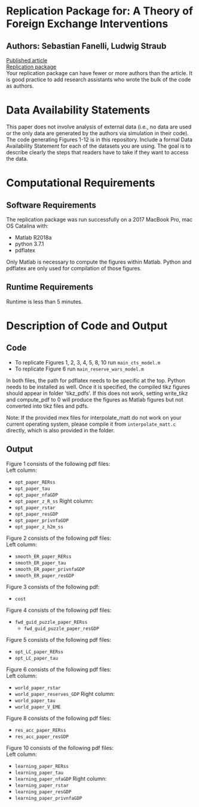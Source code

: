 # Replication Package for: A Theory of Foreign Exchange Interventions
## Authors: Sebastian Fanelli, Ludwig Straub
[Published article](https://doi.org/10.1093/restud/rdab013)<br/>
[Replication package](http://doi.org/10.5281/zenodo.4452649)<br/>
<annotate>Your replication package can have fewer or more authors than the article. It is good practice to add research assistants who wrote the bulk of the code as authors.</annotate><br/>
# Data Availability Statements
This paper does not involve analysis of external data (i.e., no data are used or the only data are generated by the authors via simulation in their code). The code generating Figures 1-12 is in this repository.
<annotate>Include a formal Data Availability Statement for each of the datasets you are using. The goal is to describe clearly the steps that readers have to take if they want to access the data.</annotate><br/>

# Computational Requirements
## Software Requirements
The replication package was run successfully on a 2017 MacBook Pro, mac OS Catalina with:
 - Matlab R2018a
 - python 3.7.1
 - pdflatex

Only Matlab is necessary to compute the figures within Matlab. Python and pdflatex are only used for compilation of those figures.

## Runtime Requirements
Runtime is less than 5 minutes.
# Description of Code and Output
## Code
- To replicate Figures 1, 2, 3, 4, 5, 8, 10 run `main_cts_model.m`
- To replicate Figure 6 run `main_reserve_wars_model.m`<br/>

In both files, the path for pdflatex needs to be specific at the top. Python needs to be installed as well. Once it is specified, the compiled tikz figures should appear in folder 'tikz_pdfs'. If this does not work, setting write_tikz and compute_pdf to 0 will produce the figures as Matlab figures but not converted into tikz files and pdfs.<br/>

Note: If the provided mex files for interpolate_matt do not work on your current operating system, please compile it from `interpolate_matt.c` directly, which is also provided in the folder.
## Output
Figure 1 consists of the following pdf files:<br/>
Left column:<br/>
* `opt_paper_RERss`
* `opt_paper_tau`
* `opt_paper_nfaGDP`
* `opt_paper_z_R_ss`
Right column:<br/>
* `opt_paper_rstar`
* `opt_paper_resGDP`
* `opt_paper_privnfaGDP`
* `opt_paper_z_h2m_ss`

Figure 2 consists of the following pdf files:<br/>
Left column:<br/>
* `smooth_ER_paper_RERss`
* `smooth_ER_paper_tau`
* `smooth_ER_paper_privnfaGDP`
* `smooth_ER_paper_resGDP`

Figure 3 consists of the following pdf:<br/>
* `cost`

Figure 4 consists of the following pdf files:<br/>
* `fwd_guid_puzzle_paper_RERss`
	 * `fwd_guid_puzzle_paper_resGDP`

Figure 5 consists of the following pdf files:<br/>
* `opt_LC_paper_RERss`
* `opt_LC_paper_tau`

Figure 6 consists of the following pdf files:<br/>
	Left column:<br/>
* `world_paper_rstar`
* `world_paper_reserves_GDP`
	Right column:<br/>
* `world_paper_tau`
* `world_paper_V_EME`

Figure 8 consists of the following pdf files:<br/>
* `res_acc_paper_RERss`
* `res_acc_paper_resGDP`

Figure 10 consists of the following pdf files:<br/>
	Left column:<br/>
* `learning_paper_RERss`
* `learning_paper_tau`
* `learning_paper_nfaGDP`
Right column:<br/>
* `learning_paper_rstar`
* `learning_paper_resGDP`
* `learning_paper_privnfaGDP`
